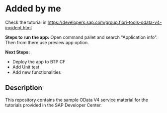 # Added by me

Check the tutorial in https://developers.sap.com/group.fiori-tools-odata-v4-incident.html

**Steps to run the app:**
Open command pallet and search "Application info". Then from there use preview app option.

**Next Steps:**
- Deploy the app to BTP CF
- Add Unit test
- Add new functionalities

## Description

This repository contains the sample OData V4 service material for the tutorials provided in the SAP Developer Center.
